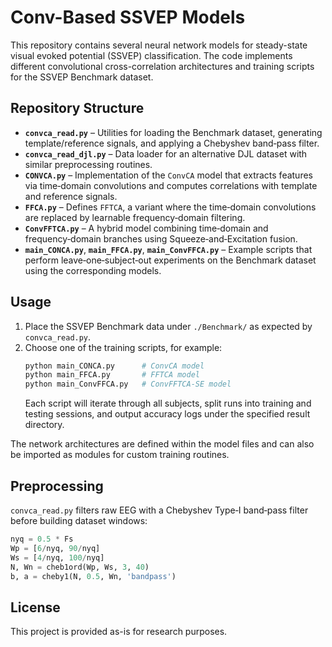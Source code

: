 # Conv-Based SSVEP Models

This repository contains several neural network models for steady-state visual evoked potential (SSVEP) classification. The code implements different convolutional cross-correlation architectures and training scripts for the SSVEP Benchmark dataset.

## Repository Structure

- **`convca_read.py`** – Utilities for loading the Benchmark dataset, generating template/reference signals, and applying a Chebyshev band‑pass filter.
- **`convca_read_djl.py`** – Data loader for an alternative DJL dataset with similar preprocessing routines.
- **`CONVCA.py`** – Implementation of the `ConvCA` model that extracts features via time‑domain convolutions and computes correlations with template and reference signals.
- **`FFCA.py`** – Defines `FFTCA`, a variant where the time‑domain convolutions are replaced by learnable frequency‑domain filtering.
- **`ConvFFTCA.py`** – A hybrid model combining time‑domain and frequency‑domain branches using Squeeze‑and‑Excitation fusion.
- **`main_CONCA.py`**, **`main_FFCA.py`**, **`main_ConvFFCA.py`** – Example scripts that perform leave‑one‑subject‑out experiments on the Benchmark dataset using the corresponding models.

## Usage

1. Place the SSVEP Benchmark data under `./Benchmark/` as expected by `convca_read.py`.
2. Choose one of the training scripts, for example:
   ```bash
   python main_CONCA.py      # ConvCA model
   python main_FFCA.py       # FFTCA model
   python main_ConvFFCA.py   # ConvFFTCA‑SE model
   ```
   Each script will iterate through all subjects, split runs into training and testing sessions, and output accuracy logs under the specified result directory.

The network architectures are defined within the model files and can also be imported as modules for custom training routines.

## Preprocessing

`convca_read.py` filters raw EEG with a Chebyshev Type‑I band‑pass filter before building dataset windows:

```python
nyq = 0.5 * Fs
Wp = [6/nyq, 90/nyq]
Ws = [4/nyq, 100/nyq]
N, Wn = cheb1ord(Wp, Ws, 3, 40)
b, a = cheby1(N, 0.5, Wn, 'bandpass')
```

## License

This project is provided as-is for research purposes.
